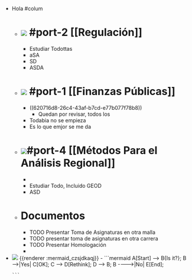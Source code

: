 - Hola #colum
	- # ![](https://mir-s3-cdn-cf.behance.net/project_modules/disp/72e2f123594107.56327cc07f147.gif) #port-2  [[Regulación]]
		- Estudiar Todottas
		- aSA
		- SD
		- ASDA
	- # ![](https://m.media-amazon.com/images/I/91OGvkgkEbL._AC_SL1500_.jpg) #port-1  [[Finanzas Públicas]]
		- ((620716d8-26c4-43af-b7cd-e77b077f78b8))
			- Quedan  por revisar, todos los
		- Todabia no se empieza
		- Es lo que emjor se me da
	- # ![](https://c.tenor.com/F44JQ019qQoAAAAC/homer-economics.gif)#port-4 [[Métodos Para el Análisis Regional]]
		-
		- Estudiar Todo, Incluido GEOD
		- ASD
	- # Documentos
		- TODO Presentar Toma de Asignaturas en otra malla
		- TODO presentar toma de asignaturas en otra carrera
		- TODO Presentar Homologación
		-
- <img src="https://mermaid.ink/img/ICAgICAgQVtTdGFydF0gLS0+IEJ7SXMgaXQ/fTsKICAgIEIgLS0+fFllc3wgQ1tPS107CiAgICBDIC0tPiBEW1JldGhpbmtdOwogICAgRCAtLT4gQjsKICAgIEIgLS0tLT58Tm98IEVbRW5kXTsKCg==" />
  {{renderer :mermaid_czsjdkaqj}}
	- ```mermaid 
	      A[Start] --> B{Is it?};
	      B -->|Yes| C[OK];
	      C --> D[Rethink];
	      D --> B;
	      B ---->|No| E[End];
	  
	  ```